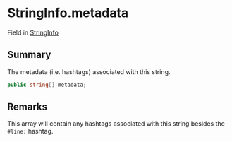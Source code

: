 # StringInfo.metadata

Field in [StringInfo](/api/csharp/yarn.compiler.stringinfo.md)

## Summary


The metadata (i.e. hashtags) associated with this string.


```csharp
public string[] metadata;
```

## Remarks


This array will contain any hashtags associated with this
string besides the `#line:` hashtag.


